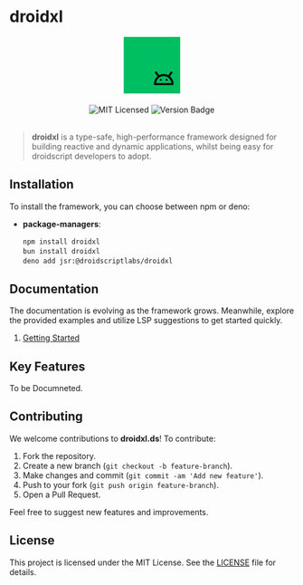 # droidxl

<div align="center"><img src="./droidxl.png" width="100" /></div>
<br>
<div align="center">
    <img alt="MIT Licensed" src="https://img.shields.io/badge/license-MIT-blue.svg">
    <img alt="Version Badge" src="https://img.shields.io/badge/version-0.0.2-brightgreen.svg">
</div>

<br>

> **droidxl** is a type-safe, high-performance framework designed for building reactive and dynamic applications, whilst being easy for droidscript developers to adopt.

## Installation

To install the framework, you can choose between npm or deno:

-   **package-managers**:

    ```bash
    npm install droidxl
    bun install droidxl
    deno add jsr:@droidscriptlabs/droidxl
    ```

## Documentation

The documentation is evolving as the framework grows. Meanwhile, explore the provided examples and utilize LSP suggestions to get started quickly.

1. [Getting Started](Docs/+getting-started.md)

## Key Features

To be Documneted.

## Contributing

We welcome contributions to **droidxl.ds**! To contribute:

1. Fork the repository.
2. Create a new branch (`git checkout -b feature-branch`).
3. Make changes and commit (`git commit -am 'Add new feature'`).
4. Push to your fork (`git push origin feature-branch`).
5. Open a Pull Request.

Feel free to suggest new features and improvements.

## License

This project is licensed under the MIT License. See the [LICENSE](./LICENSE) file for details.
